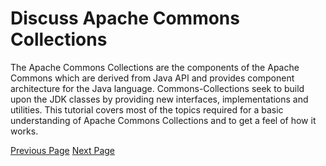 # Discuss Apache Commons Collections
The Apache Commons Collections are the components of the Apache Commons which are derived from Java API and provides component architecture for the Java language. Commons-Collections seek to build upon the JDK classes by providing new interfaces, implementations and utilities. This tutorial covers most of the topics required for a basic understanding of Apache Commons Collections and to get a feel of how it works.


[Previous Page](../commons_collections/commons_collections_useful_resources.md) [Next Page](../commons_collections/index.md) 
